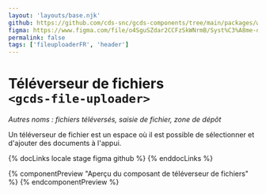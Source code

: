 ```yaml
---
layout: 'layouts/base.njk'
github: https://github.com/cds-snc/gcds-components/tree/main/packages/web/src/components/gcds-file-uploader
figma: https://www.figma.com/file/o4SguSZdar2CCFzSkWNrmB/Syst%C3%A8me-de-design-GC?type=design&node-id=116-2&mode=design&t=1DaL24vHpjRRfHHm-0
permalink: false
tags: ['fileuploaderFR', 'header']
---
```


# Téléverseur de fichiers <br>`<gcds-file-uploader>`

_Autres noms : fichiers téléversés, saisie de fichier, zone de dépôt_

Un téléverseur de fichier est un espace où il est possible de sélectionner et d'ajouter des documents à l'appui.

{% docLinks locale stage figma github %}
{% enddocLinks %}

{% componentPreview "Aperçu du composant de téléverseur de fichiers" %}
<gcds-file-uploader uploader-id="file-uploader-preview" label="Libellé" hint="Texte explicatif / Exemple de message.">
</gcds-file-uploader>
{% endcomponentPreview %}
